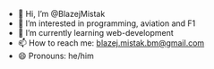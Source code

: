 - 👋 Hi, I’m @BlazejMistak
- 👀 I’m interested in programming, aviation and F1
- 🌱 I’m currently learning web-development
- 📫 How to reach me: blazej.mistak.bm@gmail.com
- 😄 Pronouns: he/him

<!---
BlazejMistak/BlazejMistak is a ✨ special ✨ repository because its `README.md` (this file) appears on your GitHub profile.
You can click the Preview link to take a look at your changes.
--->
